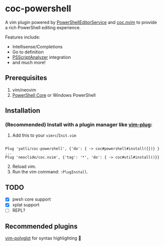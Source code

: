 # coc-powershell

A vim plugin powered by
[PowerShellEditorService](https://github.com/PowerShell/PowerShellEditorServices) and 
[coc.nvim](https://github.com/neoclide/coc.nvim)
to provide a rich PowerShell editing experience.

Features include:
* Intellisense/Completions
* Go to definition
* [PSScriptAnalyzer](https://github.com/PowerShell/PSScriptAnalyzer) integration
* and much more!

## Prerequisites

1. vim/neovim
1. [PowerShell Core](https://github.com/powershell/powershell) or Windows PowerShell

## Installation

### (Recommended) Install with a plugin manager like [vim-plug](https://github.com/junegunn/vim-plug):

1. Add this to your `vimrc`/`Init.vim`
```vimL

Plug 'yatli/coc-powershell', {'do': { -> coc#powershell#install({})} }
...
Plug 'neoclide/coc.nvim', {'tag': '*', 'do': { -> coc#util#install()}} 
```
2. Reload vim.
1. Run the vim command: `:PlugInstall`.

## TODO
- [x] pwsh core support
- [x] xplat support
- [ ] REPL?

## Recommended plugins

[vim-polyglot](https://github.com/sheerun/vim-polyglot) for syntax highlighting 🎨
